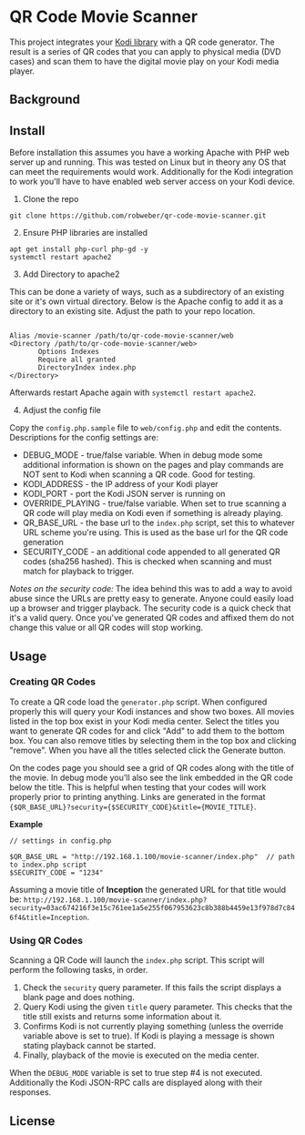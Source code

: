 # QR Code Movie Scanner

This project integrates your [Kodi library](https://kodi.tv) with a QR code generator. The result is a series of QR codes that you can apply to physical media (DVD cases) and scan them to have the digital movie play on your Kodi media player.

## Background

## Install

Before installation this assumes you have a working Apache with PHP web server up and running. This was tested on Linux but in theory any OS that can meet the requirements would work. Additionally for the Kodi integration to work you'll have to have enabled web server access on your Kodi device.

1. Clone the repo

```
git clone https://github.com/robweber/qr-code-movie-scanner.git
```

2. Ensure PHP libraries are installed

```
apt get install php-curl php-gd -y
systemctl restart apache2
```

3. Add Directory to apache2

This can be done a variety of ways, such as a subdirectory of an existing site or it's own virtual directory. Below is the Apache config to add it as a directory to an existing site. Adjust the path to your repo location.

```

Alias /movie-scanner /path/to/qr-code-movie-scanner/web
<Directory /path/to/qr-code-movie-scanner/web>
       Options Indexes
       Require all granted
       DirectoryIndex index.php
</Directory>
```

Afterwards restart Apache again with `systemctl restart apache2`.

4. Adjust the config file

Copy the `config.php.sample` file to `web/config.php` and edit the contents. Descriptions for the config settings are:

* DEBUG_MODE - true/false variable. When in debug mode some additional information is shown on the pages and play commands are NOT sent to Kodi when scanning a QR code. Good for testing.
* KODI_ADDRESS - the IP address of your Kodi player
* KODI_PORT - port the Kodi JSON server is running on
* OVERRIDE_PLAYING - true/false variable. When set to true scanning a QR code will play media on Kodi even if something is already playing.
* QR_BASE_URL - the base url to the `index.php` script, set this to whatever URL scheme you're using. This is used as the base url for the QR code generation
* SECURITY_CODE - an additional code appended to all generated QR codes (sha256 hashed). This is checked when scanning and must match for playback to trigger.

_Notes on the security code:_ The idea behind this was to add a way to avoid abuse since the URLs are pretty easy to generate. Anyone could easily load up a browser and trigger playback. The security code is a quick check that it's a valid query. Once you've generated QR codes and affixed them do not change this value or all QR codes will stop working.

## Usage

### Creating QR Codes

To create a QR code load the `generator.php` script. When configured properly this will query your Kodi instances and show two boxes. All movies listed in the top box exist in your Kodi media center. Select the titles you want to generate QR codes for and click "Add" to add them to the bottom box. You can also remove titles by selecting them in the top box and clicking "remove". When you have all the titles selected click the Generate button.

On the codes page you should see a grid of QR codes along with the title of the movie. In debug mode you'll also see the link embedded in the QR code below the title. This is helpful when testing that your codes will work properly prior to printing anything. Links are generated in the format `{$QR_BASE_URL}?security={$SECURITY_CODE}&title={MOVIE_TITLE}`.

__Example__
```
// settings in config.php

$QR_BASE_URL = "http://192.168.1.100/movie-scanner/index.php"  // path to index.php script
$SECURITY_CODE = "1234"

```

Assuming a movie title of __Inception__ the generated URL for that title would be: `http://192.168.1.100/movie-scanner/index.php?security=03ac674216f3e15c761ee1a5e255f067953623c8b388b4459e13f978d7c846f4&title=Inception`.

### Using QR Codes

Scanning a QR Code will launch the `index.php` script. This script will perform the following tasks, in order.

1. Check the `security` query parameter. If this fails the script displays a blank page and does nothing.
2. Query Kodi using the given `title` query parameter. This checks that the title still exists and returns some information about it.
3. Confirms Kodi is not currently playing something (unless the override variable above is set to true). If Kodi is playing a message is shown stating playback cannot be started.
4. Finally, playback of the movie is executed on the media center.

When the `DEBUG_MODE` variable is set to true step #4 is not executed. Additionally the Kodi JSON-RPC calls are displayed along with their responses.

## License
